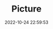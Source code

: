 ---
weight: 1
images:
- /images/edited/205.jpeg
title: Picture
date: 2022-10-24 22:59:53
tags: [luminar neo,work,truck]
---